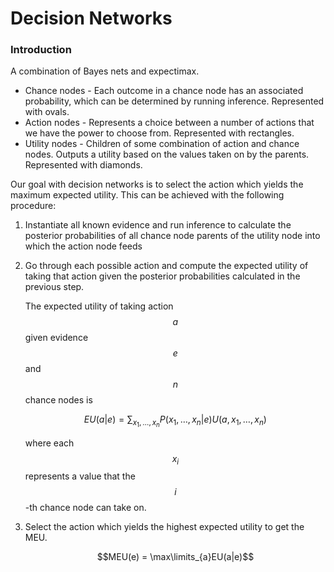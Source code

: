 # Decision Networks

### Introduction

A combination of Bayes nets and expectimax. 

- Chance nodes - Each outcome in a chance node has an associated probability, which can be determined by running inference. Represented with ovals.
- Action nodes - Represents a choice between a number of actions that we have the power to choose from. Represented with rectangles.
- Utility nodes - Children of some combination of action and chance nodes. Outputs a utility based on the values taken on by the parents. Represented with diamonds.

Our goal with decision networks is to select the action which yields the maximum expected utility. This can be achieved with the following procedure:

1. Instantiate all known evidence and run inference to calculate the posterior probabilities of all chance node parents of the utility node into which the action node feeds 

2. Go through each possible action and compute the expected utility of taking that action given the posterior probabilities calculated in the previous step.

   The expected utility of taking action $$a$$ given evidence $$e$$ and $$n$$ chance nodes is 

   $$EU(a|e) = \sum_{x_1,\ldots,x_n}P(x_1,\ldots,x_n|e)U(a,x_1,\ldots,x_n)$$

   where each $$x_i$$ represents a value that the $$i$$-th chance node can take on.

3. Select the action which yields the highest expected utility to get the MEU.

   $$MEU(e) = \max\limits_{a}EU(a|e)$$

